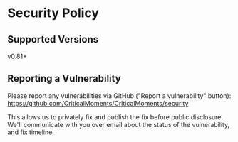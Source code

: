 # Security Policy

## Supported Versions

v0.81+

## Reporting a Vulnerability

Please report any vulnerabilities via GitHub ("Report a vulnerability" button): https://github.com/CriticalMoments/CriticalMoments/security

This allows us to privately fix and publish the fix before public disclosure. We'll communicate with you over email about the status of the vulnerability, and fix timeline.
